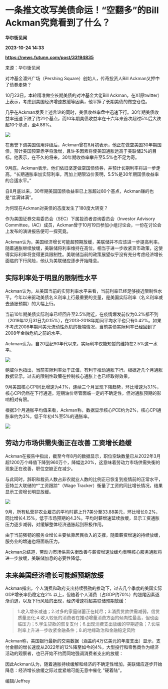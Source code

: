 # 一条推文改写美债命运！“空翻多”的Bill Ackman究竟看到了什么？
**华尔街见闻**

**2023-10-24 14:33**

**https://news.futunn.com/post/33194835**

来源：华尔街见闻

对冲基金潘兴广场（Pershing Square）创始人，传奇投资人Bill Ackman又押中了债券走势？

10月23日，本轮精准做空长期美债的对冲基金大佬Bill Ackman，在X(原twitter）上表示，考虑到美国经济增速放缓等因素，他平掉了长期美债的做空仓位。

几乎在Ackman发表上述言论的同时，美债收益率盘中迅速下行。30年期美债收益率迅速下跌了约21个基点，而10年期美债收益率在十六年来首次超过5%后大跌超10个基点，至4.88%。

![](https://newsfile.futunn.com/public/NN-PersistNewsContentImage/7781/20231024/0-5aa4a8e2519c2c45beb0f0571bdc79d1-0-8b977051bb8659ed8939cd901102d821.png/big)

在惠誉下调美国信用评级后，Ackman曾在8月初表示，他正在做空美国30年期国债，预计美国预算赤字将激增，且许多因素将使美国通胀远高于美联储2%的目标。他表示，在不久的将来，30年期收益率攀升至5.5%也不足为奇。

9月底，Ackman表示，他们依旧坚定做空国债债券，并预计长期利率将进一步走高。“长期通胀率加实际利率，再加上期限溢价表明，5.5%是30年期国债收益率的合适水平。”

自8月底以来，30年期美国国债收益率已上涨超过80个基点，Ackman赚的也是“盆满钵满”。

为何现在Ackman对美债的态度发生了180度大转变？

作为美国证券交易委员会（SEC）下属投资者咨询委员会（Investor Advisory Committee，IAC）成员，Ackman曾于10月19日参加小组讨论会，一份在讨论会上发布的演讲报告便可一探究竟。

Ackman认为，美国经济增长可能超预期放缓，美联储并不应该进一步提高利率。随着通胀继续放缓，美联储将利率维持在高位，相当于进一步收紧货币政策，这使得实际利率将变得更具限制性。美联储当前的政策展望似乎没有充分考虑经济增长面临的下行风险，他认为美联储应逐步开始降息。

实际利率处于明显的限制性水平
--------------

Ackman认为，从美国当前的实际利率水平来看，当前利率已经足够接近限制性水平。今年以来驱动美债名义利率上行最重要的变量，是美国实际利率（名义利率减去通胀预期）的大幅上行。

当前10年期美债实际利率已经回升至2.5%附近，在疫情爆发前仅为0.2%都不到（2019年12月31日为0.15%），在2013-2018年期间平均水平也只有0.42%。如果不考虑2008年期间美元流动性危机的极端情况，当前美债实际利率已经回到了2008年金融危机之前的水平。

Ackman认为，自20世纪90年代以来，实际利率仅能短暂的维持在2.5%这一水平。

![](https://newsfile.futunn.com/public/NN-PersistNewsContentImage/7781/20231024/0-5aa4a8e2519c2c45beb0f0571bdc79d1-2-fa01a66a58c6381894d1b837aa139143.png/big)

鲍威尔也指出，当前实际利率处于正值，有利于推动通胀下行。根据近几个月通胀数据显示，过去的限制性政策在控制核心通胀上也已经取得效果。

9月美国核心CPI同比增速为4.1%，连续三个月呈现下降趋势，环比增速为3.1%，核心CPI仍然在下行通道。短期油价尽管面临一定的不确定性，但对通胀预期的影响相对有限。

根据3个月通胀平均值来看，Ackman称，数据显示核心PCE约为2%，核心CPI通胀率约为3%，低于年初4%至5%的通胀率。

![](https://newsfile.futunn.com/public/NN-PersistNewsContentImage/7781/20231024/0-5aa4a8e2519c2c45beb0f0571bdc79d1-3-b19e5c0339ac909c585992d5a407bf9d.png/big)

劳动力市场供需失衡正在改善 工资增长趋缓
--------------------

Ackman在报告中指出，截至今年8月的数据显示，职位空缺数量已从2022年3月超1200万个峰值下降到960万个，降幅达20%，这意味着劳动力市场供需失衡的现象正在改善，职位空缺正在减少。

与此同时，辞职和裁员人数占非农就业人数的比例正已恢复到疫情前的正常水平，亚特兰大联储的†"工资跟踪"（Wage Tracker）衡量了工资的同比增长情况，结果显示工资增长明显放缓。

![](https://newsfile.futunn.com/public/NN-PersistNewsContentImage/7781/20231024/0-5aa4a8e2519c2c45beb0f0571bdc79d1-4-00aef1e4e75d6fafc00862cd445b068a.png/big)

9月，所有私营非农业雇员的平均时薪上升7美分至33.88美元，环比增长0.2%，同比增长4.15%，低于市场预期的4.3%。平均时薪增速延续放缓，显示工资通胀压力逐步减弱，对缓解整体经济通胀起到积极作用。

由于当前强韧的服务业增长主要依靠居民收入的支撑，随着薪资增速的持续放缓，服务业的增速也将面临压力。

Ackman总结道，劳动力市场供需失衡改善与薪资增速放缓均表明核心服务通胀将进一步放缓，美联储加息的必要性降低。

未来美国经济增长可能超预期放缓
---------------

Ackman指出，个人消费和政府支出持续强劲的推动下，过去几个季度的美国实际GDP增长率仍稳定在2% 以上，但随着个人消费（占GDP约70%）的翘尾因素逐渐消退，以及下行风险的出现，经济增速将超美联储预期放缓：

> 1.收入增长减速；2.过多的家庭储蓄正在耗尽；3.消费贷款供需减弱，信贷质量恶化;4.收入较低的消费者在推动增量消费方面的倾向性最高，但也面临压力；5.学生贷款的恢复支付；6.出现消费支出放缓的早期迹象；7.长端利率上升进一步收紧金融条件；8.的地缘政治和金融稳定风险

Ackman称，美国银行最新的交易数据（涵盖约4万亿美元的年度支出）显示，支付金额的增长速度从2022年的12%降至如今的4%，大型投行和零售商作为经济活动的观察者，也已开始不约而同地强调消费者支出的放缓：

因此Ackman认为，随着通胀持续缓解和经济的不确定性增加，美联储应逐步开始降息：经济增长放缓之际过度紧缩可能无意中催化 "硬着陆"。

编辑/Jeffrey